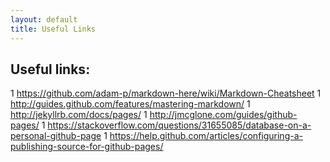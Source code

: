```yaml
---
layout: default
title: Useful Links
---
```

## Useful links:
1 <https://github.com/adam-p/markdown-here/wiki/Markdown-Cheatsheet>
1 <http://guides.github.com/features/mastering-markdown/>
1 <http://jekyllrb.com/docs/pages/>
1 <http://jmcglone.com/guides/github-pages/>
1 <https://stackoverflow.com/questions/31655085/database-on-a-personal-github-page>
1 <https://help.github.com/articles/configuring-a-publishing-source-for-github-pages/>
